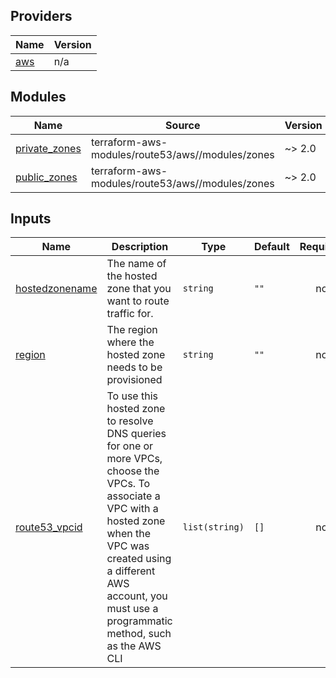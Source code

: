 <!-- BEGIN_TF_DOCS -->
## Providers

| Name | Version |
|------|---------|
| <a name="provider_aws"></a> [aws](#provider\_aws) | n/a |

## Modules

| Name | Source | Version |
|------|--------|---------|
| <a name="module_private_zones"></a> [private\_zones](#module\_private\_zones) | terraform-aws-modules/route53/aws//modules/zones | ~> 2.0 |
| <a name="module_public_zones"></a> [public\_zones](#module\_public\_zones) | terraform-aws-modules/route53/aws//modules/zones | ~> 2.0 |


## Inputs

| Name | Description | Type | Default | Required |
|------|-------------|------|---------|:--------:|
| <a name="input_hostedzonename"></a> [hostedzonename](#input\_hostedzonename) | The name of the hosted zone that you want to route traffic for. | `string` | `""` | no |
| <a name="input_region"></a> [region](#input\_region) | The region where the hosted zone needs to be provisioned | `string` | `""` | no |
| <a name="input_route53_vpcid"></a> [route53\_vpcid](#input\_route53\_vpcid) | To use this hosted zone to resolve DNS queries for one or more VPCs, choose the VPCs. To associate a VPC with a hosted zone when the VPC was created using a different AWS account, you must use a programmatic method, such as the AWS CLI | `list(string)` | `[]` | no |

<!-- END_TF_DOCS -->
